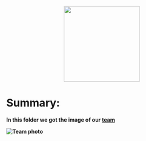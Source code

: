 <p align="center">
  <img width="200" height="200" src="https://github.com/Ploirad/WRO-2024-ArduMASTERS/assets/148375115/122c7233-1e41-4727-894d-9d810f12458b">
</p>


<b>
<h1>Summary:
  </h1><b/>

  In this folder we got the image of our [team](https://github.com/Ploirad/WRO-2024-ArduMASTERS/blob/main/t-photos/Team_photo.jpeg)

![Team photo](https://raw.githubusercontent.com/Ploirad/WRO-2024-ArduMASTERS/main/t-photos/Team_photo.jpeg)
